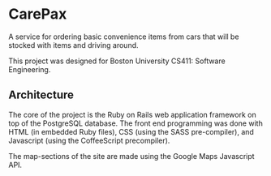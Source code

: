 # CarePax
A service for ordering basic convenience items from cars that will be stocked with items and driving around.

This project was designed for Boston University CS411: Software Engineering.

## Architecture
The core of the project is the Ruby on Rails web application framework on top of the PostgreSQL database. The front end programming was done with HTML (in embedded Ruby files), CSS (using the SASS pre-compiler), and Javascript (using the CoffeeScript precompiler).

The map-sections of the site are made using the Google Maps Javascript API.
